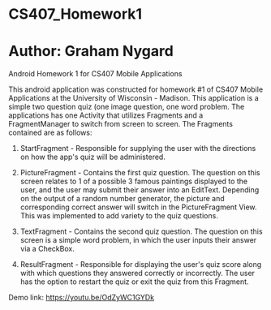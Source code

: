 # CS407_Homework1
# Author: Graham Nygard   
Android Homework 1 for CS407 Mobile Applications

This android application was constructed for homework #1 of CS407 Mobile Applications at the University of Wisconsin - Madison.
This application is a simple two question quiz (one image question, one word problem. The applications has one Activity that
utilizes Fragments and a FragmentManager to switch from screen to screen. The Fragments contained are as follows:

1) StartFragment -    Responsible for supplying the user with the directions on how the app's quiz will be administered.

2) PictureFragment -  Contains the first quiz question. The question on this screen relates to 1 of a possible 3 famous paintings
                      displayed to the user, and the user may submit their answer into an EditText. Depending on the output of a
                      random number generator, the picture and corresponding correct answer will switch in the PictureFragment View.
                      This was implemented to add variety to the quiz questions.
                      
3) TextFragment -     Contains the second quiz question. The question on this screen is a simple word problem, in which the user
                      inputs their answer via a CheckBox.
                      
4) ResultFragment -   Responsible for displaying the user's quiz score along with which questions they answered correctly or
                      incorrectly. The user has the option to restart the quiz or exit the quiz from this Fragment.

Demo link:  https://youtu.be/OdZyWC1GYDk
